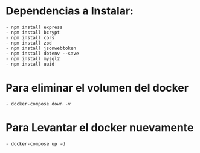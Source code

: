 # Dependencias a Instalar:
	- npm install express 
	- npm install bcrypt 
	- npm install cors 
	- npm install zod 
	- npm install jsonwebtoken 
	- npm install dotenv --save
	- npm install mysql2
	- npm install uuid
# Para eliminar el volumen del docker
	- docker-compose down -v
# Para Levantar el docker nuevamente
	- docker-compose up -d
